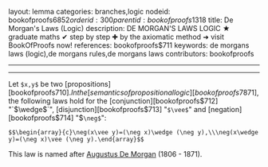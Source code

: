layout: lemma
categories: branches,logic
nodeid: bookofproofs$6852
orderid: 300
parentid: bookofproofs$1318
title: De Morgan's Laws (Logic)
description: DE MORGAN'S LAWS LOGIC ★ graduate maths ✔ step by step ✚ by the axiomatic method ➜ visit BookOfProofs now!
references: bookofproofs$711
keywords: de morgans laws (logic),de morgans rules,de morgans laws
contributors: bookofproofs


---


---

Let `$x,y$` be two [propositions][bookofproofs$710]. In the [semantics of propositional logic][bookofproofs$7871], the following laws hold for the [conjunction][bookofproofs$712] "`$\wedge$`", [disjunction][bookofproofs$713] "`$\vee$`" and [negation][bookofproofs$714] "$`\neg$`":


`$$\begin{array}{c}\neg(x\vee y)=(\neg x)\wedge (\neg y),\\\neg(x\wedge y)=(\neg x)\vee (\neg y).\end{array}$$`

This law is named after <a href="https://mathshistory.st-andrews.ac.uk/Biographies/De_Morgan/">Augustus De Morgan</a> (1806 - 1871).

